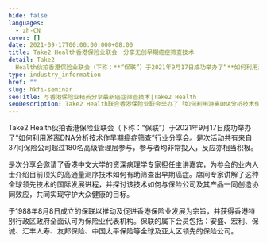 ```yaml
---
hide: false
languages:
  - zh-CN
cover: []
date: 2021-09-17T00:00:00.000+08:00
title: Take2 Health香港保险业联会　分享无创早期癌症筛查技术
detail: Take2
  Health伙拍香港保险业联会（下称：**“保联”）于2021年9月17日成功举办了“**如何利用游离DNA分析技术作早期癌症筛查”行业分享会。是次活动共有来自37间保险公司超过180名高级管理层参与，参与者均非常投入，反应亦相当积极。
type: industry_information
href: ""
slug: hkfi-seminar
seoTitle: 与香港保险业精英分享最新癌症筛查技术|Take2 Health
seoDescription: Take2 Health联合香港保险业联会举办了「如何利用游离DNA分析技术作早期癌症筛查」行业分享会，共同守护大众健康。
---
```

Take2 Health伙拍香港保险业联会（下称：“保联”）于2021年9月17日成功举办了“如何利用游离DNA分析技术作早期癌症筛查”行业分享会。是次活动共有来自37间保险公司超过180名高级管理层参与，参与者均非常投入，反应亦相当积极。

是次分享会邀请了香港中文大学的资深病理学专家担任主讲嘉宾，为参会的业内人士介绍目前顶尖的高通量测序技术如何有助筛查出早期癌症。席间专家讲解了这种全球领先技术的国际发展进程，并探讨该技术如何与保险公司及其产品一同创造协同效应，共同实现守护大众健康的目标。

于1988年8月8日成立的保联以推动及促进香港保险业发展为宗旨，并获得香港特别行政区政府全面认可为保险业代表机构。保联的属下会员包括：安盛、宏利、保诚、汇丰人寿、友邦保险、中国太平保险等全球及亚太区领先的保险公司。